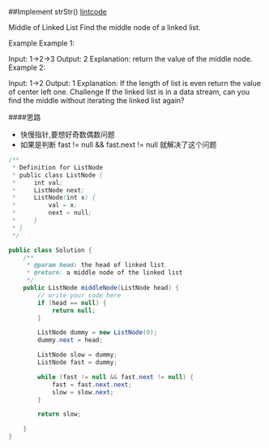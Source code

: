 ##Implement strStr()
[lintcode](https://www.lintcode.com/problem/middle-of-linked-list/description?_from=ladder&&fromId=1)

Middle of Linked List
Find the middle node of a linked list.

Example
Example 1:

Input:  1->2->3
Output: 2
Explanation: return the value of the middle node.
Example 2:

Input:  1->2
Output: 1
Explanation: If the length of list is  even return the value of center left one.
Challenge
If the linked list is in a data stream, can you find the middle without iterating the linked list again?

####思路
- 快慢指针,要想好奇数偶数问题
- 如果是判断 fast != null && fast.next != null 就解决了这个问题

```java
/**
 * Definition for ListNode
 * public class ListNode {
 *     int val;
 *     ListNode next;
 *     ListNode(int x) {
 *         val = x;
 *         next = null;
 *     }
 * }
 */

public class Solution {
    /**
     * @param head: the head of linked list.
     * @return: a middle node of the linked list
     */
    public ListNode middleNode(ListNode head) {
        // write your code here
        if (head == null) {
            return null;
        }

        ListNode dummy = new ListNode(0);
        dummy.next = head;

        ListNode slow = dummy;
        ListNode fast = dummy;

        while (fast != null && fast.next != null) {
            fast = fast.next.next;
            slow = slow.next;
        }

        return slow;

    }
}
```
